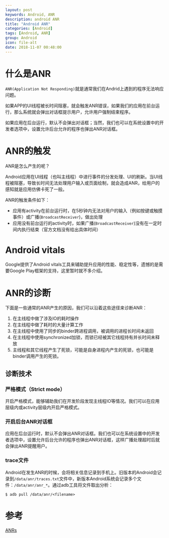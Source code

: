 ```yaml
---
layout: post
keywords: Android, ANR
description: android ANR
title: "Android ANR"
categories: [Android]
tags: [Android, ANR]
group: Android
icon: file-alt
date: 2018-11-07 00:48:00
---
```


# 什么是ANR

`ANR(Application Not Responding)`就是通常我们在Andrid上遇到的程序无法响应问题。

如果APP的UI线程被长时间阻塞，就会触发ANR错误，如果我们的应用在前台运行，那么系统就会弹出对话框提示用户，允许用户强制结束程序。

如果应用在后台运行，默认不会弹出对话框；当然，我们也可以在系统设置中的开发者选项中，设置允许后台允许的程序也弹出ANR对话框。

# ANR的触发

<!--excerpt-->

ANR是怎么产生的呢？

Android应用在UI线程（也叫主线程）中进行事件的分发处理、UI的刷新。当UI线程被阻塞，导致长时间无法处理用户输入或页面绘制，就会造成ANR，给用户的感知就是应用仿佛卡死了一般。

ANR的触发条件如下：

* 应用有activity在前台运行时，在5秒钟内无法对用户的输入（例如按键或触摸事件）或广播(`BroadcastReceiver`)，做出处理
* 应用没有前台运行的activity时，如果广播(`BroadcastReceiver`)没有在一定时间内执行结束（官方文档没有给出具体时间）

# Android vitals

Google提供了Android vitals工具来辅助提升应用的性能、稳定性等，遗憾的是需要Google Play框架的支持，这里暂时就不多介绍。

# ANR的诊断

下面是一些通常的ANR产生的原因，我们可以沿着这些途径来诊断ANR：

1. 在主线程中做了涉及IO的耗时操作
2. 在主线程中做了耗时的大量计算工作
3. 在主线程中使用了同步的binder跨进程调用，被调用的进程长时间未返回
4. 在主线程中使用synchronized加锁，而锁已经被其它线程持有并长时间未释放
5. 主线程和其它线程产生了死锁，可能是自身进程内产生的死锁，也可能是binder调用产生的死锁。

## 诊断技术

### 严格模式（Strict mode）

开启严格模式，能够辅助我们在开发阶段发现主线程IO等情况。我们可以在应用层级内或activity层级内开启严格模式。

### 开启后台ANR对话框

应用在后台运行时，默认不会弹出ANR对话框。我们也可以在系统设置中的开发者选项中，设置允许后台允许的程序也弹出ANR对话框，这样广播处理超时后就会弹出ANR提醒用户。

### trace文件

Android在发生ANR的时候，会将相关信息记录到手机上。旧版本的Android会记录到`/data/anr/traces.txt`文件中，新版本Android系统会记录多个文件：`/data/anr/anr_*`。通过adb工具将文件取出分析：

    $ adb pull /data/anr/<filename>

# 参考

[ANRs](https://developer.android.com/topic/performance/vitals/anr)
